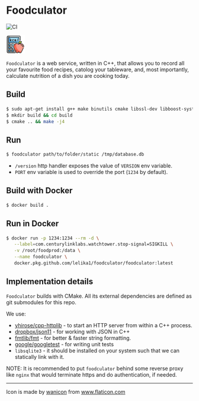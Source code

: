 # Foodculator

![CI](https://github.com/lelika1/foodculator/workflows/CI/badge.svg)

<img src="https://raw.githubusercontent.com/lelika1/foodculator/master/static/icon.svg" height=50 width=50>

`Foodculator` is a web service, written in C++, that allows you to record all your favourite food recipes, catolog your tableware, and, most importantly, calculate nutrition of a dish you are cooking today.

## Build

```sh
$ sudo apt-get install g++ make binutils cmake libssl-dev libboost-system-dev zlib1g-dev libsqlite3-dev
$ mkdir build && cd build
$ cmake .. && make -j4
```

## Run

```sh
$ foodculator path/to/folder/static /tmp/database.db
```

* `/version` http handler exposes the value of `VERSION` env variable.
* `PORT` env variable is used to override the port (`1234` by default).

## Build with Docker

```sh
$ docker build .
```

## Run in Docker

```sh
$ docker run -p 1234:1234 --rm -d \
   --label=com.centurylinklabs.watchtower.stop-signal=SIGKILL \
   -v /root/foodprod:/data \
   --name foodculator \
   docker.pkg.github.com/lelika1/foodculator/foodculator:latest
```

## Implementation details

`Foodculator` builds with CMake. All its external dependencies are defined as git submodules for this repo.

We use:

* [yhirose/cpp-httplib](https://github.com/yhirose/cpp-httplib) - to start an HTTP server from within a C++ process.
* [dropbox/json11](https://github.com/dropbox/json11) - for working with JSON in C++
* [fmtlib/fmt](https://github.com/fmtlib/fmt) - for better & faster string formatting.
* [google/googletest](https://github.com/google/googletest) - for writing unit tests
* `libsqlite3` - it should be installed on your system such that we can statically link with it. 

NOTE: It is recommended to put `foodculator` behind some reverse proxy like `nginx` that would terminate https and do authentication, if needed.

---

Icon is made by <a href="https://www.flaticon.com/authors/wanicon" title="wanicon">wanicon</a> from
            <a href="https://www.flaticon.com/" title="Flaticon">www.flaticon.com</a>